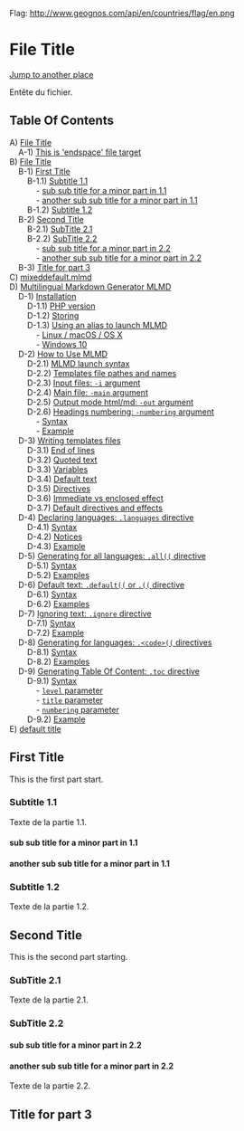 
Flag: http://www.geognos.com/api/en/countries/flag/en.png

# <a name="h4"></a>File Title


[Jump to another place](endspace.en.md#this-is-endspace-file-target)

Entête du fichier.

## <a name="toc"></a>Table Of Contents

A) [File Title](endspace.md#h1)
<br />
&nbsp;&nbsp;&nbsp;&nbsp;A-1) [This is 'endspace' file target](endspace.md#h3)
<br />
B) [File Title](example.md#h4)
<br />
&nbsp;&nbsp;&nbsp;&nbsp;B-1) [First Title](example.md#h5)
<br />
&nbsp;&nbsp;&nbsp;&nbsp;&nbsp;&nbsp;&nbsp;&nbsp;B-1.1) [Subtitle 1.1](example.md#h6)
<br />
&nbsp;&nbsp;&nbsp;&nbsp;&nbsp;&nbsp;&nbsp;&nbsp;&nbsp;&nbsp;&nbsp;&nbsp;-  [sub sub title for a minor part in 1.1](example.md#h7)
<br />
&nbsp;&nbsp;&nbsp;&nbsp;&nbsp;&nbsp;&nbsp;&nbsp;&nbsp;&nbsp;&nbsp;&nbsp;-  [another sub sub title for a minor part in 1.1](example.md#h8)
<br />
&nbsp;&nbsp;&nbsp;&nbsp;&nbsp;&nbsp;&nbsp;&nbsp;B-1.2) [Subtitle 1.2](example.md#h9)
<br />
&nbsp;&nbsp;&nbsp;&nbsp;B-2) [Second Title](example.md#h10)
<br />
&nbsp;&nbsp;&nbsp;&nbsp;&nbsp;&nbsp;&nbsp;&nbsp;B-2.1) [SubTitle 2.1](example.md#h11)
<br />
&nbsp;&nbsp;&nbsp;&nbsp;&nbsp;&nbsp;&nbsp;&nbsp;B-2.2) [SubTitle 2.2](example.md#h12)
<br />
&nbsp;&nbsp;&nbsp;&nbsp;&nbsp;&nbsp;&nbsp;&nbsp;&nbsp;&nbsp;&nbsp;&nbsp;-  [sub sub title for a minor part in 2.2](example.md#h13)
<br />
&nbsp;&nbsp;&nbsp;&nbsp;&nbsp;&nbsp;&nbsp;&nbsp;&nbsp;&nbsp;&nbsp;&nbsp;-  [another sub sub title for a minor part in 2.2](example.md#h14)
<br />
&nbsp;&nbsp;&nbsp;&nbsp;B-3) [Title for part 3](example.md#h15)
<br />
C) [mixeddefault.mlmd](mixeddefault.md#h16)
<br />
D) [Multilingual Markdown Generator MLMD](README.md#h17)
<br />
&nbsp;&nbsp;&nbsp;&nbsp;D-1) [Installation](README.md#h18)
<br />
&nbsp;&nbsp;&nbsp;&nbsp;&nbsp;&nbsp;&nbsp;&nbsp;D-1.1) [PHP version](README.md#h19)
<br />
&nbsp;&nbsp;&nbsp;&nbsp;&nbsp;&nbsp;&nbsp;&nbsp;D-1.2) [Storing](README.md#h20)
<br />
&nbsp;&nbsp;&nbsp;&nbsp;&nbsp;&nbsp;&nbsp;&nbsp;D-1.3) [Using an alias to launch MLMD](README.md#h21)
<br />
&nbsp;&nbsp;&nbsp;&nbsp;&nbsp;&nbsp;&nbsp;&nbsp;&nbsp;&nbsp;&nbsp;&nbsp;-  [Linux / macOS / OS X](README.md#h22)
<br />
&nbsp;&nbsp;&nbsp;&nbsp;&nbsp;&nbsp;&nbsp;&nbsp;&nbsp;&nbsp;&nbsp;&nbsp;-  [Windows 10](README.md#h23)
<br />
&nbsp;&nbsp;&nbsp;&nbsp;D-2) [How to Use MLMD](README.md#h24)
<br />
&nbsp;&nbsp;&nbsp;&nbsp;&nbsp;&nbsp;&nbsp;&nbsp;D-2.1) [MLMD launch syntax](README.md#h25)
<br />
&nbsp;&nbsp;&nbsp;&nbsp;&nbsp;&nbsp;&nbsp;&nbsp;D-2.2) [Templates file pathes and names](README.md#h26)
<br />
&nbsp;&nbsp;&nbsp;&nbsp;&nbsp;&nbsp;&nbsp;&nbsp;D-2.3) [Input files: `-i` argument](README.md#h27)
<br />
&nbsp;&nbsp;&nbsp;&nbsp;&nbsp;&nbsp;&nbsp;&nbsp;D-2.4) [Main file: `-main` argument](README.md#h28)
<br />
&nbsp;&nbsp;&nbsp;&nbsp;&nbsp;&nbsp;&nbsp;&nbsp;D-2.5) [Output mode html/md: `-out` argument](README.md#h29)
<br />
&nbsp;&nbsp;&nbsp;&nbsp;&nbsp;&nbsp;&nbsp;&nbsp;D-2.6) [Headings numbering: `-numbering` argument](README.md#h30)
<br />
&nbsp;&nbsp;&nbsp;&nbsp;&nbsp;&nbsp;&nbsp;&nbsp;&nbsp;&nbsp;&nbsp;&nbsp;-  [Syntax](README.md#h31)
<br />
&nbsp;&nbsp;&nbsp;&nbsp;&nbsp;&nbsp;&nbsp;&nbsp;&nbsp;&nbsp;&nbsp;&nbsp;-  [Example](README.md#h32)
<br />
&nbsp;&nbsp;&nbsp;&nbsp;D-3) [Writing templates files](README.md#h33)
<br />
&nbsp;&nbsp;&nbsp;&nbsp;&nbsp;&nbsp;&nbsp;&nbsp;D-3.1) [End of lines](README.md#h34)
<br />
&nbsp;&nbsp;&nbsp;&nbsp;&nbsp;&nbsp;&nbsp;&nbsp;D-3.2) [Quoted text](README.md#h35)
<br />
&nbsp;&nbsp;&nbsp;&nbsp;&nbsp;&nbsp;&nbsp;&nbsp;D-3.3) [Variables](README.md#h36)
<br />
&nbsp;&nbsp;&nbsp;&nbsp;&nbsp;&nbsp;&nbsp;&nbsp;D-3.4) [Default text](README.md#h37)
<br />
&nbsp;&nbsp;&nbsp;&nbsp;&nbsp;&nbsp;&nbsp;&nbsp;D-3.5) [Directives](README.md#h38)
<br />
&nbsp;&nbsp;&nbsp;&nbsp;&nbsp;&nbsp;&nbsp;&nbsp;D-3.6) [Immediate vs enclosed effect](README.md#h39)
<br />
&nbsp;&nbsp;&nbsp;&nbsp;&nbsp;&nbsp;&nbsp;&nbsp;D-3.7) [Default directives and effects](README.md#h40)
<br />
&nbsp;&nbsp;&nbsp;&nbsp;D-4) [Declaring languages: `.languages` directive](README.md#h41)
<br />
&nbsp;&nbsp;&nbsp;&nbsp;&nbsp;&nbsp;&nbsp;&nbsp;D-4.1) [Syntax](README.md#h42)
<br />
&nbsp;&nbsp;&nbsp;&nbsp;&nbsp;&nbsp;&nbsp;&nbsp;D-4.2) [Notices](README.md#h43)
<br />
&nbsp;&nbsp;&nbsp;&nbsp;&nbsp;&nbsp;&nbsp;&nbsp;D-4.3) [Example](README.md#h44)
<br />
&nbsp;&nbsp;&nbsp;&nbsp;D-5) [Generating for all languages: `.all((` directive](README.md#h45)
<br />
&nbsp;&nbsp;&nbsp;&nbsp;&nbsp;&nbsp;&nbsp;&nbsp;D-5.1) [Syntax](README.md#h46)
<br />
&nbsp;&nbsp;&nbsp;&nbsp;&nbsp;&nbsp;&nbsp;&nbsp;D-5.2) [Examples](README.md#h47)
<br />
&nbsp;&nbsp;&nbsp;&nbsp;D-6) [Default text: `.default((` or `.((` directive](README.md#h48)
<br />
&nbsp;&nbsp;&nbsp;&nbsp;&nbsp;&nbsp;&nbsp;&nbsp;D-6.1) [Syntax](README.md#h49)
<br />
&nbsp;&nbsp;&nbsp;&nbsp;&nbsp;&nbsp;&nbsp;&nbsp;D-6.2) [Examples](README.md#h50)
<br />
&nbsp;&nbsp;&nbsp;&nbsp;D-7) [Ignoring text: `.ignore` directive](README.md#h51)
<br />
&nbsp;&nbsp;&nbsp;&nbsp;&nbsp;&nbsp;&nbsp;&nbsp;D-7.1) [Syntax](README.md#h52)
<br />
&nbsp;&nbsp;&nbsp;&nbsp;&nbsp;&nbsp;&nbsp;&nbsp;D-7.2) [Example](README.md#h53)
<br />
&nbsp;&nbsp;&nbsp;&nbsp;D-8) [Generating for languages: `.<code>((`  directives](README.md#h54)
<br />
&nbsp;&nbsp;&nbsp;&nbsp;&nbsp;&nbsp;&nbsp;&nbsp;D-8.1) [Syntax](README.md#h55)
<br />
&nbsp;&nbsp;&nbsp;&nbsp;&nbsp;&nbsp;&nbsp;&nbsp;D-8.2) [Examples](README.md#h56)
<br />
&nbsp;&nbsp;&nbsp;&nbsp;D-9) [Generating Table Of Content: `.toc` directive](README.md#h57)
<br />
&nbsp;&nbsp;&nbsp;&nbsp;&nbsp;&nbsp;&nbsp;&nbsp;D-9.1) [Syntax](README.md#h58)
<br />
&nbsp;&nbsp;&nbsp;&nbsp;&nbsp;&nbsp;&nbsp;&nbsp;&nbsp;&nbsp;&nbsp;&nbsp;-  [`level` parameter](README.md#h59)
<br />
&nbsp;&nbsp;&nbsp;&nbsp;&nbsp;&nbsp;&nbsp;&nbsp;&nbsp;&nbsp;&nbsp;&nbsp;-  [`title` parameter](README.md#h60)
<br />
&nbsp;&nbsp;&nbsp;&nbsp;&nbsp;&nbsp;&nbsp;&nbsp;&nbsp;&nbsp;&nbsp;&nbsp;-  [`numbering` parameter](README.md#h61)
<br />
&nbsp;&nbsp;&nbsp;&nbsp;&nbsp;&nbsp;&nbsp;&nbsp;D-9.2) [Example](README.md#h62)
<br />
E) [default title](test.md#h63)




## <a name="h10"></a>First Title


This is the first part start.

### <a name="h9"></a>Subtitle 1.1


Texte de la partie 1.1.

#### <a name="h13"></a>sub sub title for a minor part in 1.1


#### <a name="h13"></a>another sub sub title for a minor part in 1.1


### <a name="h11"></a>Subtitle 1.2


Texte de la partie 1.2.

## <a name="h15"></a>Second Title



This is the second part starting.

### <a name="h4"></a>SubTitle 2.1


Texte de la partie 2.1.

### <a name="h4"></a>SubTitle 2.2



#### <a name="h4"></a>sub sub title for a minor part in 2.2


#### <a name="h4"></a>another sub sub title for a minor part in 2.2


Texte de la partie 2.2.

## <a name="h4"></a>Title for part 3

